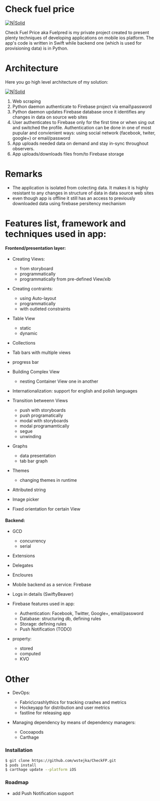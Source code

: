 # Check fuel price

[![N|Solid](https://cldup.com/J9sZWjpgof.png)]()

Check Fuel Price aka Fuelpred is my private project created to present plenty techniques of developing applications on mobile ios platform. The app's code is written in Swift while backend one (which is used for provisioning data) is in Python.

# Architecture

Here you go high level architecture of my solution:

[![N|Solid](https://cldup.com/xAOyeufh3t.png)]()

  1. Web scraping
  2. Python daemon authenticate to Firebase project via email\password
  3. Python daemon updates Firebase database once it identifies any changes in data on source web sites
  4. User authenticates to Firebase only for the first time or when sing out and switched the profile. Authentication can be done in one of most pupular and convienient ways: using social network (facebook, twiter, google+) or email/password
  5. App uploads needed data on demand and stay in-sync throughout observers.
  6. App uploads/downloads files from/to Firebase storage


# Remarks
- The application is isolated from colecting data. It makes it is highly resistant to any changes in structure of data in data source web sites
- even though app is offline it still has an access to previously downloaded data using firebase persitency mechanism

# Features list, framework and techniques used in app:

#### Frontend/presentation layer:

- Creating Views:
	- from storyboard
	- programmatically
	- programmatically from pre-defined View/xib

- Creating contraints:
	- using Auto-layout
	- programmatically
	- with outleted constraints

- Table View
	- static
	- dynamic

- Collections
- Tab bars with multiple views
- progress bar

- Building Complex View 
	- nesting Container View one in another

- Internationalization: support for english and polish languages

- Transition betweenn Views
	- push with storyboards
	- push programatically
	- modal with storyboards
	- modal programamtically
	- segue
	- unwinding

- Graphs
	- data presentation
	- tab bar graph

- Themes
	- changing themes in runtime

- Attributed string

- Image picker  

- Fixed orientation for certain View


####  Backend:

- GCD
	- concurrency
	- serial

- Extensions

- Delegates

- Encloures

- Mobile backend as a service: Firebase

- Logs in details (SwiftyBeaver)

- Firebase features used in app: 
	- Authentication: Facebook, Twitter, Google+, email/password
	- Database: structuring db, defining rules
	- Storage: defining rules
	- Push Notification (TODO)


- property:
	- stored
	- computed
	- KVO


Other
=======================================

- DevOps: 
	- Fabric\crashlythics for tracking crashes and metrics
	- Hockeyapp for distribution and user metrics
	- fastline for releasing app

- Managing dependency by means of dependency managers:
	- Cocoapods
	- Carthage


### Installation

```sh
$ git clone https://github.com/wstejka/CheckFP.git
$ pods install
$ carthage update --platform iOS
```
### Roadmap

- add Push Notification support


